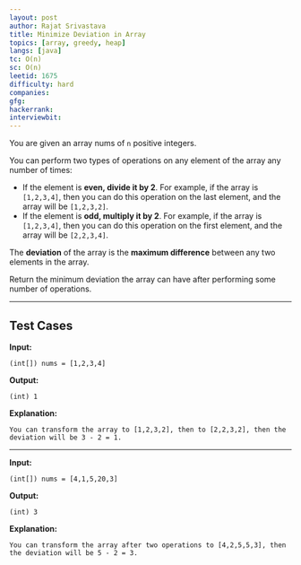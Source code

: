 ```yaml
---
layout: post
author: Rajat Srivastava
title: Minimize Deviation in Array
topics: [array, greedy, heap]
langs: [java]
tc: O(n)
sc: O(n)
leetid: 1675
difficulty: hard
companies: 
gfg: 
hackerrank: 
interviewbit: 
---
```


You are given an array nums of `n` positive integers.

You can perform two types of operations on any element of the array any number of times:

- If the element is **even, divide it by 2**. 
For example, if the array is `[1,2,3,4]`, then you can do this operation on the last element, and the array will be `[1,2,3,2]`.
- If the element is **odd, multiply it by 2**.
For example, if the array is `[1,2,3,4]`, then you can do this operation on the first element, and the array will be `[2,2,3,4]`.

The **deviation** of the array is the **maximum difference** between any two elements in the array.

Return the minimum deviation the array can have after performing some number of operations.

---

## Test Cases

**Input:**
```
(int[]) nums = [1,2,3,4]
```

**Output:**
```
(int) 1
```

**Explanation:**
```
You can transform the array to [1,2,3,2], then to [2,2,3,2], then the deviation will be 3 - 2 = 1.
```

---

**Input:**
```
(int[]) nums = [4,1,5,20,3]
```

**Output:**
```
(int) 3
```

**Explanation:**
```
You can transform the array after two operations to [4,2,5,5,3], then the deviation will be 5 - 2 = 3.
```
